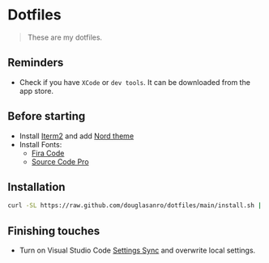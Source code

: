 # Dotfiles

> These are my dotfiles.

## Reminders

- Check if you have `XCode` or `dev tools`. It can be downloaded from the app store.

## Before starting

- Install [Iterm2](https://www.iterm2.com/) and add [Nord theme](https://github.com/arcticicestudio/nord-iterm2)
- Install Fonts:
  - [Fira Code](https://github.com/tonsky/FiraCode/releases/download/2/FiraCode_2.zip)
  - [Source Code Pro](https://github.com/adobe-fonts/source-code-pro/archive/variable-fonts.zip)

## Installation

```bash
curl -SL https://raw.github.com/douglasanro/dotfiles/main/install.sh | zsh
```

## Finishing touches

- Turn on Visual Studio Code [Settings Sync](https://code.visualstudio.com/docs/editor/settings-sync) and overwrite local settings.
